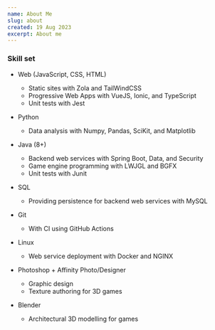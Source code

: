```yaml
---
name: About Me
slug: about
created: 19 Aug 2023
excerpt: About me
---
```


### Skill set
- Web (JavaScript, CSS, HTML)
    - Static sites with Zola and TailWindCSS
    - Progressive Web Apps with VueJS, Ionic, and TypeScript
    - Unit tests with Jest
- Python
    - Data analysis with Numpy, Pandas, SciKit, and Matplotlib
- Java (8+)	
    - Backend web services with Spring Boot, Data, and Security
    - Game engine programming with LWJGL and BGFX
    - Unit tests with Junit
- SQL	
    - Providing persistence for backend web services with MySQL

- Git	
    - With CI using GitHub Actions

- Linux
    - Web service deployment with Docker and NGINX

- Photoshop + Affinity Photo/Designer
    - Graphic design
    - Texture authoring for 3D games

- Blender
    - Architectural 3D modelling for games